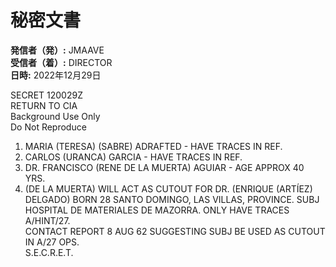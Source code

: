 # 秘密文書

**発信者（発）:** JMAAVE  
**受信者（着）:** DIRECTOR  
**日時:** 2022年12月29日  

SECRET 120029Z  
RETURN TO CIA  
Background Use Only  
Do Not Reproduce  

1. MARIA (TERESA) (SABRE) ADRAFTED - HAVE TRACES IN REF.  
2. CARLOS (URANCA) GARCIA - HAVE TRACES IN REF.  
3. DR. FRANCISCO (RENE DE LA MUERTA) AGUIAR - AGE APPROX 40 YRS.  
4. (DE LA MUERTA) WILL ACT AS CUTOUT FOR DR. (ENRIQUE (ARTÍEZ) DELGADO) BORN 28 SANTO DOMINGO, LAS VILLAS, PROVINCE. SUBJ HOSPITAL DE MATERIALES DE MAZORRA. ONLY HAVE TRACES A/HINT/27.  
CONTACT REPORT 8 AUG 62 SUGGESTING SUBJ BE USED AS CUTOUT IN A/27 OPS.  
S.E.C.R.E.T.